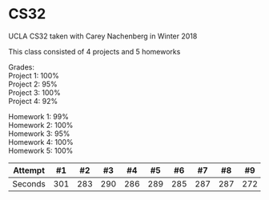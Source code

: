 # CS32
UCLA CS32 taken with Carey Nachenberg in Winter 2018

This class consisted of 4 projects and 5 homeworks

Grades:  
Project 1: 100%  
Project 2: 95%  
Project 3: 100%  
Project 4: 92%  

Homework 1: 99%  
Homework 2: 100%    
Homework 3: 95%  
Homework 4: 100%   
Homework 5: 100%  

Attempt | #1 | #2 | #3 | #4 | #5 | #6 | #7 | #8 | #9 | #10 | #11
--- | --- | --- | --- |--- |--- |--- |--- |--- |--- |--- |---
Seconds | 301 | 283 | 290 | 286 | 289 | 285 | 287 | 287 | 272 | 276 | 269
